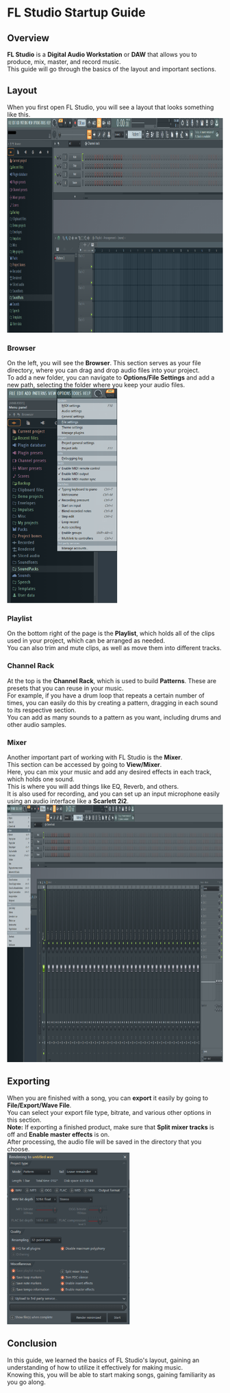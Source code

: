 # FL Studio Startup Guide

## Overview
**FL Studio** is a **Digital Audio Workstation** or **DAW** that allows you to produce, mix, master, and record music.  
This guide will go through the basics of the layout and important sections.

## Layout
When you first open FL Studio, you will see a layout that looks something like this.  
<img src="fl_base.png" height="500">

### Browser
On the left, you will see the **Browser**. This section serves as your file directory, where you can drag and drop audio files into your project.  
To add a new folder, you can navigate to **Options/File Settings** and add a new path, selecting the folder where you keep your audio files.  
<img src="file_settings.png" height="500">

### Playlist
On the bottom right of the page is the **Playlist**, which holds all of the clips used in your project, which can be arranged as needed.  
You can also trim and mute clips, as well as move them into different tracks.

### Channel Rack
At the top is the **Channel Rack**, which is used to build **Patterns**. These are presets that you can reuse in your music.  
For example, if you have a drum loop that repeats a certain number of times, you can easily do this by creating a pattern, dragging in each sound to its respective section.  
You can add as many sounds to a pattern as you want, including drums and other audio samples.

### Mixer
Another important part of working with FL Studio is the **Mixer**.  
This section can be accessed by going to **View/Mixer**.  
Here, you can mix your music and add any desired effects in each track, which holds one sound.  
This is where you will add things like EQ, Reverb, and others.  
It is also used for recording, and you can set up an input microphone easily using an audio interface like a **Scarlett 2i2**.  
<img src="view_mixer.png" height="600">

## Exporting
When you are finished with a song, you can **export** it easily by going to **File/Export/Wave File**.  
You can select your export file type, bitrate, and various other options in this section.  
**Note:** If exporting a finished product, make sure that **Split mixer tracks** is off and **Enable master effects** is on.  
After processing, the audio file will be saved in the directory that you choose.  
<img src="export.png" height="400">

## Conclusion
In this guide, we learned the basics of FL Studio's layout, gaining an understanding of how to utilize it effectively for making music.  
Knowing this, you will be able to start making songs, gaining familiarity as you go along.
